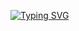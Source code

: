 [![Typing SVG](https://readme-typing-svg.herokuapp.com?color=%2336BCF7&lines=Watsao+ni+ma)](https://git.io/typing-svg)
